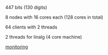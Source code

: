 447 bits (130 digits)

8 nodes with 16 cores each (128 cores in total)

64 clients with 2 threads

2 threads for linalg (4 core machine)

[monitoring](https://console.cloud.google.com/monitoring/dashboards/builder/73fee302-005b-432f-924d-68e88ae2ebf5?project=cado-nfs-cloud&dashboardBuilderState=%257B%2522editModeEnabled%2522:false%257D&startTime=20220531T202027-07:00&endTime=20220531T231527-07:00)
